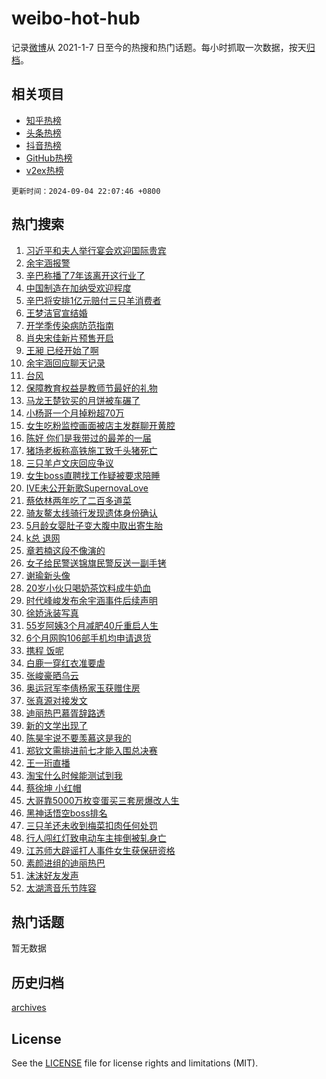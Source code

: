 # weibo-hot-hub

记录[微博](https://www.weibo.com)从 2021-1-7 日至今的热搜和热门话题。每小时抓取一次数据，按天[归档](archives)。

## 相关项目

- [知乎热榜](https://github.com/lonnyzhang423/zhihu-hot-hub)
- [头条热榜](https://github.com/lonnyzhang423/toutiao-hot-hub)
- [抖音热榜](https://github.com/lonnyzhang423/douyin-hot-hub)
- [GitHub热榜](https://github.com/lonnyzhang423/github-hot-hub)
- [v2ex热榜](https://github.com/lonnyzhang423/v2ex-hot-hub)


`更新时间：2024-09-04 22:07:46 +0800`

## 热门搜索

1. [习近平和夫人举行宴会欢迎国际贵宾](https://m.weibo.cn/search?containerid=100103type%3D1%26t%3D10%26q%3D%23%E4%B9%A0%E8%BF%91%E5%B9%B3%E5%92%8C%E5%A4%AB%E4%BA%BA%E4%B8%BE%E8%A1%8C%E5%AE%B4%E4%BC%9A%E6%AC%A2%E8%BF%8E%E5%9B%BD%E9%99%85%E8%B4%B5%E5%AE%BE%23&stream_entry_id=51&isnewpage=1&extparam=seat%3D1%26filter_type%3Drealtimehot%26stream_entry_id%3D51%26pos%3D0%26dgr%3D0%26cate%3D10103%26c_type%3D51%26q%3D%2523%25E4%25B9%25A0%25E8%25BF%2591%25E5%25B9%25B3%25E5%2592%258C%25E5%25A4%25AB%25E4%25BA%25BA%25E4%25B8%25BE%25E8%25A1%258C%25E5%25AE%25B4%25E4%25BC%259A%25E6%25AC%25A2%25E8%25BF%258E%25E5%259B%25BD%25E9%2599%2585%25E8%25B4%25B5%25E5%25AE%25BE%2523%26display_time%3D1725458865%26pre_seqid%3D17254588658120055284)
1. [余宇涵报警](https://m.weibo.cn/search?containerid=100103type%3D1%26t%3D10%26q%3D%E4%BD%99%E5%AE%87%E6%B6%B5%E6%8A%A5%E8%AD%A6&stream_entry_id=31&isnewpage=1&extparam=seat%3D1%26filter_type%3Drealtimehot%26c_type%3D31%26cate%3D5001%26realpos%3D1%26stream_entry_id%3D31%26band_rank%3D1%26dgr%3D0%26lcate%3D5001%26flag%3D16%26pos%3D0%26q%3D%25E4%25BD%2599%25E5%25AE%2587%25E6%25B6%25B5%25E6%258A%25A5%25E8%25AD%25A6%26display_time%3D1725458865%26pre_seqid%3D17254588658120055284)
1. [辛巴称播了7年该离开这行业了](https://m.weibo.cn/search?containerid=100103type%3D1%26t%3D10%26q%3D%23%E8%BE%9B%E5%B7%B4%E7%A7%B0%E6%92%AD%E4%BA%867%E5%B9%B4%E8%AF%A5%E7%A6%BB%E5%BC%80%E8%BF%99%E8%A1%8C%E4%B8%9A%E4%BA%86%23&stream_entry_id=31&isnewpage=1&extparam=seat%3D1%26filter_type%3Drealtimehot%26c_type%3D31%26cate%3D5001%26realpos%3D2%26stream_entry_id%3D31%26band_rank%3D2%26dgr%3D0%26lcate%3D5001%26flag%3D1%26pos%3D1%26q%3D%2523%25E8%25BE%259B%25E5%25B7%25B4%25E7%25A7%25B0%25E6%2592%25AD%25E4%25BA%25867%25E5%25B9%25B4%25E8%25AF%25A5%25E7%25A6%25BB%25E5%25BC%2580%25E8%25BF%2599%25E8%25A1%258C%25E4%25B8%259A%25E4%25BA%2586%2523%26display_time%3D1725458865%26pre_seqid%3D17254588658120055284)
1. [中国制造在加纳受欢迎程度](https://m.weibo.cn/search?containerid=100103type%3D1%26t%3D10%26q%3D%23%E4%B8%AD%E5%9B%BD%E5%88%B6%E9%80%A0%E5%9C%A8%E5%8A%A0%E7%BA%B3%E5%8F%97%E6%AC%A2%E8%BF%8E%E7%A8%8B%E5%BA%A6%23&stream_entry_id=31&isnewpage=1&extparam=seat%3D1%26filter_type%3Drealtimehot%26c_type%3D31%26cate%3D5001%26realpos%3D3%26stream_entry_id%3D31%26band_rank%3D3%26dgr%3D0%26lcate%3D5001%26flag%3D1%26pos%3D2%26q%3D%2523%25E4%25B8%25AD%25E5%259B%25BD%25E5%2588%25B6%25E9%2580%25A0%25E5%259C%25A8%25E5%258A%25A0%25E7%25BA%25B3%25E5%258F%2597%25E6%25AC%25A2%25E8%25BF%258E%25E7%25A8%258B%25E5%25BA%25A6%2523%26display_time%3D1725458865%26pre_seqid%3D17254588658120055284)
1. [辛巴将安排1亿元赔付三只羊消费者](https://m.weibo.cn/search?containerid=100103type%3D1%26t%3D10%26q%3D%23%E8%BE%9B%E5%B7%B4%E5%B0%86%E5%AE%89%E6%8E%921%E4%BA%BF%E5%85%83%E8%B5%94%E4%BB%98%E4%B8%89%E5%8F%AA%E7%BE%8A%E6%B6%88%E8%B4%B9%E8%80%85%23&stream_entry_id=31&isnewpage=1&extparam=seat%3D1%26filter_type%3Drealtimehot%26c_type%3D31%26cate%3D5001%26realpos%3D4%26stream_entry_id%3D31%26band_rank%3D4%26dgr%3D0%26lcate%3D5001%26flag%3D1%26pos%3D3%26q%3D%2523%25E8%25BE%259B%25E5%25B7%25B4%25E5%25B0%2586%25E5%25AE%2589%25E6%258E%25921%25E4%25BA%25BF%25E5%2585%2583%25E8%25B5%2594%25E4%25BB%2598%25E4%25B8%2589%25E5%258F%25AA%25E7%25BE%258A%25E6%25B6%2588%25E8%25B4%25B9%25E8%2580%2585%2523%26display_time%3D1725458865%26pre_seqid%3D17254588658120055284)
1. [王梦洁官宣结婚](https://m.weibo.cn/search?containerid=100103type%3D1%26t%3D10%26q%3D%23%E7%8E%8B%E6%A2%A6%E6%B4%81%E5%AE%98%E5%AE%A3%E7%BB%93%E5%A9%9A%23&stream_entry_id=31&isnewpage=1&extparam=seat%3D1%26filter_type%3Drealtimehot%26c_type%3D31%26cate%3D5001%26realpos%3D5%26stream_entry_id%3D31%26band_rank%3D5%26dgr%3D0%26lcate%3D5001%26flag%3D2%26pos%3D4%26q%3D%2523%25E7%258E%258B%25E6%25A2%25A6%25E6%25B4%2581%25E5%25AE%2598%25E5%25AE%25A3%25E7%25BB%2593%25E5%25A9%259A%2523%26display_time%3D1725458865%26pre_seqid%3D17254588658120055284)
1. [开学季传染病防范指南](https://m.weibo.cn/search?containerid=100103type%3D1%26t%3D10%26q%3D%23%E5%BC%80%E5%AD%A6%E5%AD%A3%E4%BC%A0%E6%9F%93%E7%97%85%E9%98%B2%E8%8C%83%E6%8C%87%E5%8D%97%23&stream_entry_id=31&isnewpage=1&extparam=seat%3D1%26filter_type%3Drealtimehot%26c_type%3D31%26cate%3D5001%26realpos%3D6%26stream_entry_id%3D31%26band_rank%3D6%26dgr%3D0%26lcate%3D5001%26flag%3D1%26pos%3D5%26q%3D%2523%25E5%25BC%2580%25E5%25AD%25A6%25E5%25AD%25A3%25E4%25BC%25A0%25E6%259F%2593%25E7%2597%2585%25E9%2598%25B2%25E8%258C%2583%25E6%258C%2587%25E5%258D%2597%2523%26display_time%3D1725458865%26pre_seqid%3D17254588658120055284)
1. [肖央宋佳新片预售开启](https://m.weibo.cn/search?containerid=100103type%3D1%26t%3D10%26q%3D%23%E8%82%96%E5%A4%AE%E5%AE%8B%E4%BD%B3%E6%96%B0%E7%89%87%E9%A2%84%E5%94%AE%E5%BC%80%E5%90%AF%23&stream_entry_id=31&isnewpage=1&extparam=seat%3D1%26filter_type%3Drealtimehot%26c_type%3D31%26cate%3D5001%26is_ad_pos%3D1%26topic_ad%3D1%26stream_entry_id%3D31%26band_rank%3D7%26pos%3D6%26lcate%3D5001%26adid%3D253191%26dgr%3D0%26q%3D%2523%25E8%2582%2596%25E5%25A4%25AE%25E5%25AE%258B%25E4%25BD%25B3%25E6%2596%25B0%25E7%2589%2587%25E9%25A2%2584%25E5%2594%25AE%25E5%25BC%2580%25E5%2590%25AF%2523%26display_time%3D1725458865%26pre_seqid%3D17254588658120055284)
1. [王昶 已经开始了啊](https://m.weibo.cn/search?containerid=100103type%3D1%26t%3D10%26q%3D%E7%8E%8B%E6%98%B6+%E5%B7%B2%E7%BB%8F%E5%BC%80%E5%A7%8B%E4%BA%86%E5%95%8A&stream_entry_id=31&isnewpage=1&extparam=seat%3D1%26filter_type%3Drealtimehot%26c_type%3D31%26cate%3D5001%26realpos%3D7%26stream_entry_id%3D31%26band_rank%3D7%26dgr%3D0%26lcate%3D5001%26flag%3D1%26pos%3D7%26q%3D%25E7%258E%258B%25E6%2598%25B6%2520%25E5%25B7%25B2%25E7%25BB%258F%25E5%25BC%2580%25E5%25A7%258B%25E4%25BA%2586%25E5%2595%258A%26display_time%3D1725458865%26pre_seqid%3D17254588658120055284)
1. [余宇涵回应聊天记录](https://m.weibo.cn/search?containerid=100103type%3D1%26t%3D10%26q%3D%23%E4%BD%99%E5%AE%87%E6%B6%B5%E5%9B%9E%E5%BA%94%E8%81%8A%E5%A4%A9%E8%AE%B0%E5%BD%95%23&stream_entry_id=31&isnewpage=1&extparam=seat%3D1%26filter_type%3Drealtimehot%26c_type%3D31%26cate%3D5001%26realpos%3D8%26stream_entry_id%3D31%26band_rank%3D8%26dgr%3D0%26lcate%3D5001%26flag%3D1%26pos%3D8%26q%3D%2523%25E4%25BD%2599%25E5%25AE%2587%25E6%25B6%25B5%25E5%259B%259E%25E5%25BA%2594%25E8%2581%258A%25E5%25A4%25A9%25E8%25AE%25B0%25E5%25BD%2595%2523%26display_time%3D1725458865%26pre_seqid%3D17254588658120055284)
1. [台风](https://m.weibo.cn/search?containerid=100103type%3D1%26t%3D10%26q%3D%E5%8F%B0%E9%A3%8E&stream_entry_id=31&isnewpage=1&extparam=seat%3D1%26filter_type%3Drealtimehot%26c_type%3D31%26cate%3D5001%26realpos%3D9%26stream_entry_id%3D31%26band_rank%3D9%26dgr%3D0%26lcate%3D5001%26flag%3D0%26pos%3D9%26q%3D%25E5%258F%25B0%25E9%25A3%258E%26display_time%3D1725458865%26pre_seqid%3D17254588658120055284)
1. [保障教育权益是教师节最好的礼物](https://m.weibo.cn/search?containerid=100103type%3D1%26t%3D10%26q%3D%23%E4%BF%9D%E9%9A%9C%E6%95%99%E8%82%B2%E6%9D%83%E7%9B%8A%E6%98%AF%E6%95%99%E5%B8%88%E8%8A%82%E6%9C%80%E5%A5%BD%E7%9A%84%E7%A4%BC%E7%89%A9%23&stream_entry_id=31&isnewpage=1&extparam=seat%3D1%26filter_type%3Drealtimehot%26c_type%3D31%26cate%3D5001%26realpos%3D10%26stream_entry_id%3D31%26band_rank%3D10%26dgr%3D0%26lcate%3D5001%26flag%3D1%26pos%3D10%26q%3D%2523%25E4%25BF%259D%25E9%259A%259C%25E6%2595%2599%25E8%2582%25B2%25E6%259D%2583%25E7%259B%258A%25E6%2598%25AF%25E6%2595%2599%25E5%25B8%2588%25E8%258A%2582%25E6%259C%2580%25E5%25A5%25BD%25E7%259A%2584%25E7%25A4%25BC%25E7%2589%25A9%2523%26display_time%3D1725458865%26pre_seqid%3D17254588658120055284)
1. [马龙王楚钦买的月饼被车碾了](https://m.weibo.cn/search?containerid=100103type%3D1%26t%3D10%26q%3D%23%E9%A9%AC%E9%BE%99%E7%8E%8B%E6%A5%9A%E9%92%A6%E4%B9%B0%E7%9A%84%E6%9C%88%E9%A5%BC%E8%A2%AB%E8%BD%A6%E7%A2%BE%E4%BA%86%23&stream_entry_id=31&isnewpage=1&extparam=seat%3D1%26filter_type%3Drealtimehot%26c_type%3D31%26cate%3D5001%26realpos%3D11%26stream_entry_id%3D31%26band_rank%3D11%26dgr%3D0%26lcate%3D5001%26flag%3D1%26pos%3D11%26q%3D%2523%25E9%25A9%25AC%25E9%25BE%2599%25E7%258E%258B%25E6%25A5%259A%25E9%2592%25A6%25E4%25B9%25B0%25E7%259A%2584%25E6%259C%2588%25E9%25A5%25BC%25E8%25A2%25AB%25E8%25BD%25A6%25E7%25A2%25BE%25E4%25BA%2586%2523%26display_time%3D1725458865%26pre_seqid%3D17254588658120055284)
1. [小杨哥一个月掉粉超70万](https://m.weibo.cn/search?containerid=100103type%3D1%26t%3D10%26q%3D%23%E5%B0%8F%E6%9D%A8%E5%93%A5%E4%B8%80%E4%B8%AA%E6%9C%88%E6%8E%89%E7%B2%89%E8%B6%8570%E4%B8%87%23&stream_entry_id=31&isnewpage=1&extparam=seat%3D1%26filter_type%3Drealtimehot%26c_type%3D31%26cate%3D5001%26realpos%3D12%26stream_entry_id%3D31%26band_rank%3D12%26dgr%3D0%26lcate%3D5001%26flag%3D2%26pos%3D12%26q%3D%2523%25E5%25B0%258F%25E6%259D%25A8%25E5%2593%25A5%25E4%25B8%2580%25E4%25B8%25AA%25E6%259C%2588%25E6%258E%2589%25E7%25B2%2589%25E8%25B6%258570%25E4%25B8%2587%2523%26display_time%3D1725458865%26pre_seqid%3D17254588658120055284)
1. [女生吃粉监控画面被店主发群聊开黄腔](https://m.weibo.cn/search?containerid=100103type%3D1%26t%3D10%26q%3D%23%E5%A5%B3%E7%94%9F%E5%90%83%E7%B2%89%E7%9B%91%E6%8E%A7%E7%94%BB%E9%9D%A2%E8%A2%AB%E5%BA%97%E4%B8%BB%E5%8F%91%E7%BE%A4%E8%81%8A%E5%BC%80%E9%BB%84%E8%85%94%23&stream_entry_id=31&isnewpage=1&extparam=seat%3D1%26filter_type%3Drealtimehot%26c_type%3D31%26cate%3D5001%26realpos%3D13%26stream_entry_id%3D31%26band_rank%3D13%26dgr%3D0%26lcate%3D5001%26flag%3D0%26pos%3D13%26q%3D%2523%25E5%25A5%25B3%25E7%2594%259F%25E5%2590%2583%25E7%25B2%2589%25E7%259B%2591%25E6%258E%25A7%25E7%2594%25BB%25E9%259D%25A2%25E8%25A2%25AB%25E5%25BA%2597%25E4%25B8%25BB%25E5%258F%2591%25E7%25BE%25A4%25E8%2581%258A%25E5%25BC%2580%25E9%25BB%2584%25E8%2585%2594%2523%26display_time%3D1725458865%26pre_seqid%3D17254588658120055284)
1. [陈好 你们是我带过的最差的一届](https://m.weibo.cn/search?containerid=100103type%3D1%26t%3D10%26q%3D%E9%99%88%E5%A5%BD+%E4%BD%A0%E4%BB%AC%E6%98%AF%E6%88%91%E5%B8%A6%E8%BF%87%E7%9A%84%E6%9C%80%E5%B7%AE%E7%9A%84%E4%B8%80%E5%B1%8A&stream_entry_id=31&isnewpage=1&extparam=seat%3D1%26filter_type%3Drealtimehot%26c_type%3D31%26cate%3D5001%26realpos%3D14%26stream_entry_id%3D31%26band_rank%3D14%26dgr%3D0%26lcate%3D5001%26flag%3D2%26pos%3D14%26q%3D%25E9%2599%2588%25E5%25A5%25BD%2520%25E4%25BD%25A0%25E4%25BB%25AC%25E6%2598%25AF%25E6%2588%2591%25E5%25B8%25A6%25E8%25BF%2587%25E7%259A%2584%25E6%259C%2580%25E5%25B7%25AE%25E7%259A%2584%25E4%25B8%2580%25E5%25B1%258A%26display_time%3D1725458865%26pre_seqid%3D17254588658120055284)
1. [猪场老板称高铁施工致千头猪死亡](https://m.weibo.cn/search?containerid=100103type%3D1%26t%3D10%26q%3D%23%E7%8C%AA%E5%9C%BA%E8%80%81%E6%9D%BF%E7%A7%B0%E9%AB%98%E9%93%81%E6%96%BD%E5%B7%A5%E8%87%B4%E5%8D%83%E5%A4%B4%E7%8C%AA%E6%AD%BB%E4%BA%A1%23&stream_entry_id=31&isnewpage=1&extparam=seat%3D1%26filter_type%3Drealtimehot%26c_type%3D31%26cate%3D5001%26realpos%3D15%26stream_entry_id%3D31%26band_rank%3D15%26dgr%3D0%26lcate%3D5001%26flag%3D1%26pos%3D15%26q%3D%2523%25E7%258C%25AA%25E5%259C%25BA%25E8%2580%2581%25E6%259D%25BF%25E7%25A7%25B0%25E9%25AB%2598%25E9%2593%2581%25E6%2596%25BD%25E5%25B7%25A5%25E8%2587%25B4%25E5%258D%2583%25E5%25A4%25B4%25E7%258C%25AA%25E6%25AD%25BB%25E4%25BA%25A1%2523%26display_time%3D1725458865%26pre_seqid%3D17254588658120055284)
1. [三只羊卢文庆回应争议](https://m.weibo.cn/search?containerid=100103type%3D1%26t%3D10%26q%3D%23%E4%B8%89%E5%8F%AA%E7%BE%8A%E5%8D%A2%E6%96%87%E5%BA%86%E5%9B%9E%E5%BA%94%E4%BA%89%E8%AE%AE%23&stream_entry_id=31&isnewpage=1&extparam=seat%3D1%26filter_type%3Drealtimehot%26c_type%3D31%26cate%3D5001%26realpos%3D16%26stream_entry_id%3D31%26band_rank%3D16%26dgr%3D0%26lcate%3D5001%26flag%3D1%26pos%3D16%26q%3D%2523%25E4%25B8%2589%25E5%258F%25AA%25E7%25BE%258A%25E5%258D%25A2%25E6%2596%2587%25E5%25BA%2586%25E5%259B%259E%25E5%25BA%2594%25E4%25BA%2589%25E8%25AE%25AE%2523%26display_time%3D1725458865%26pre_seqid%3D17254588658120055284)
1. [女生boss直聘找工作疑被要求陪睡](https://m.weibo.cn/search?containerid=100103type%3D1%26t%3D10%26q%3D%23%E5%A5%B3%E7%94%9Fboss%E7%9B%B4%E8%81%98%E6%89%BE%E5%B7%A5%E4%BD%9C%E7%96%91%E8%A2%AB%E8%A6%81%E6%B1%82%E9%99%AA%E7%9D%A1%23&stream_entry_id=31&isnewpage=1&extparam=seat%3D1%26filter_type%3Drealtimehot%26c_type%3D31%26cate%3D5001%26realpos%3D17%26stream_entry_id%3D31%26band_rank%3D17%26dgr%3D0%26lcate%3D5001%26flag%3D1%26pos%3D17%26q%3D%2523%25E5%25A5%25B3%25E7%2594%259Fboss%25E7%259B%25B4%25E8%2581%2598%25E6%2589%25BE%25E5%25B7%25A5%25E4%25BD%259C%25E7%2596%2591%25E8%25A2%25AB%25E8%25A6%2581%25E6%25B1%2582%25E9%2599%25AA%25E7%259D%25A1%2523%26display_time%3D1725458865%26pre_seqid%3D17254588658120055284)
1. [IVE未公开新歌SupernovaLove](https://m.weibo.cn/search?containerid=100103type%3D1%26t%3D10%26q%3DIVE%E6%9C%AA%E5%85%AC%E5%BC%80%E6%96%B0%E6%AD%8CSupernovaLove&stream_entry_id=31&isnewpage=1&extparam=seat%3D1%26filter_type%3Drealtimehot%26c_type%3D31%26cate%3D5001%26realpos%3D18%26stream_entry_id%3D31%26band_rank%3D18%26dgr%3D0%26lcate%3D5001%26flag%3D1%26pos%3D18%26q%3DIVE%25E6%259C%25AA%25E5%2585%25AC%25E5%25BC%2580%25E6%2596%25B0%25E6%25AD%258CSupernovaLove%26display_time%3D1725458865%26pre_seqid%3D17254588658120055284)
1. [蔡依林两年吃了二百多道菜](https://m.weibo.cn/search?containerid=100103type%3D1%26t%3D10%26q%3D%23%E8%94%A1%E4%BE%9D%E6%9E%97%E4%B8%A4%E5%B9%B4%E5%90%83%E4%BA%86%E4%BA%8C%E7%99%BE%E5%A4%9A%E9%81%93%E8%8F%9C%23&stream_entry_id=31&isnewpage=1&extparam=seat%3D1%26filter_type%3Drealtimehot%26c_type%3D31%26cate%3D5001%26realpos%3D19%26stream_entry_id%3D31%26band_rank%3D19%26dgr%3D0%26lcate%3D5001%26flag%3D0%26pos%3D19%26q%3D%2523%25E8%2594%25A1%25E4%25BE%259D%25E6%259E%2597%25E4%25B8%25A4%25E5%25B9%25B4%25E5%2590%2583%25E4%25BA%2586%25E4%25BA%258C%25E7%2599%25BE%25E5%25A4%259A%25E9%2581%2593%25E8%258F%259C%2523%26display_time%3D1725458865%26pre_seqid%3D17254588658120055284)
1. [骑友鳌太线骑行发现遗体身份确认](https://m.weibo.cn/search?containerid=100103type%3D1%26t%3D10%26q%3D%23%E9%AA%91%E5%8F%8B%E9%B3%8C%E5%A4%AA%E7%BA%BF%E9%AA%91%E8%A1%8C%E5%8F%91%E7%8E%B0%E9%81%97%E4%BD%93%E8%BA%AB%E4%BB%BD%E7%A1%AE%E8%AE%A4%23&stream_entry_id=31&isnewpage=1&extparam=seat%3D1%26filter_type%3Drealtimehot%26c_type%3D31%26cate%3D5001%26realpos%3D20%26stream_entry_id%3D31%26band_rank%3D20%26dgr%3D0%26lcate%3D5001%26flag%3D1%26pos%3D20%26q%3D%2523%25E9%25AA%2591%25E5%258F%258B%25E9%25B3%258C%25E5%25A4%25AA%25E7%25BA%25BF%25E9%25AA%2591%25E8%25A1%258C%25E5%258F%2591%25E7%258E%25B0%25E9%2581%2597%25E4%25BD%2593%25E8%25BA%25AB%25E4%25BB%25BD%25E7%25A1%25AE%25E8%25AE%25A4%2523%26display_time%3D1725458865%26pre_seqid%3D17254588658120055284)
1. [5月龄女婴肚子变大腹中取出寄生胎](https://m.weibo.cn/search?containerid=100103type%3D1%26t%3D10%26q%3D%235%E6%9C%88%E9%BE%84%E5%A5%B3%E5%A9%B4%E8%82%9A%E5%AD%90%E5%8F%98%E5%A4%A7%E8%85%B9%E4%B8%AD%E5%8F%96%E5%87%BA%E5%AF%84%E7%94%9F%E8%83%8E%23&stream_entry_id=31&isnewpage=1&extparam=seat%3D1%26filter_type%3Drealtimehot%26c_type%3D31%26cate%3D5001%26realpos%3D21%26stream_entry_id%3D31%26band_rank%3D21%26dgr%3D0%26lcate%3D5001%26flag%3D2%26pos%3D21%26q%3D%25235%25E6%259C%2588%25E9%25BE%2584%25E5%25A5%25B3%25E5%25A9%25B4%25E8%2582%259A%25E5%25AD%2590%25E5%258F%2598%25E5%25A4%25A7%25E8%2585%25B9%25E4%25B8%25AD%25E5%258F%2596%25E5%2587%25BA%25E5%25AF%2584%25E7%2594%259F%25E8%2583%258E%2523%26display_time%3D1725458865%26pre_seqid%3D17254588658120055284)
1. [k总 退网](https://m.weibo.cn/search?containerid=100103type%3D1%26t%3D10%26q%3Dk%E6%80%BB+%E9%80%80%E7%BD%91&stream_entry_id=31&isnewpage=1&extparam=seat%3D1%26filter_type%3Drealtimehot%26c_type%3D31%26cate%3D5001%26realpos%3D22%26stream_entry_id%3D31%26band_rank%3D22%26dgr%3D0%26lcate%3D5001%26flag%3D2%26pos%3D22%26q%3Dk%25E6%2580%25BB%2520%25E9%2580%2580%25E7%25BD%2591%26display_time%3D1725458865%26pre_seqid%3D17254588658120055284)
1. [章若楠这段不像演的](https://m.weibo.cn/search?containerid=100103type%3D1%26t%3D10%26q%3D%E7%AB%A0%E8%8B%A5%E6%A5%A0%E8%BF%99%E6%AE%B5%E4%B8%8D%E5%83%8F%E6%BC%94%E7%9A%84&stream_entry_id=31&isnewpage=1&extparam=seat%3D1%26filter_type%3Drealtimehot%26c_type%3D31%26cate%3D5001%26realpos%3D23%26stream_entry_id%3D31%26band_rank%3D23%26dgr%3D0%26lcate%3D5001%26flag%3D0%26pos%3D23%26q%3D%25E7%25AB%25A0%25E8%258B%25A5%25E6%25A5%25A0%25E8%25BF%2599%25E6%25AE%25B5%25E4%25B8%258D%25E5%2583%258F%25E6%25BC%2594%25E7%259A%2584%26display_time%3D1725458865%26pre_seqid%3D17254588658120055284)
1. [女子给民警送锦旗民警反送一副手铐](https://m.weibo.cn/search?containerid=100103type%3D1%26t%3D10%26q%3D%23%E5%A5%B3%E5%AD%90%E7%BB%99%E6%B0%91%E8%AD%A6%E9%80%81%E9%94%A6%E6%97%97%E6%B0%91%E8%AD%A6%E5%8F%8D%E9%80%81%E4%B8%80%E5%89%AF%E6%89%8B%E9%93%90%23&stream_entry_id=31&isnewpage=1&extparam=seat%3D1%26filter_type%3Drealtimehot%26c_type%3D31%26cate%3D5001%26realpos%3D24%26stream_entry_id%3D31%26band_rank%3D24%26dgr%3D0%26lcate%3D5001%26flag%3D0%26pos%3D24%26q%3D%2523%25E5%25A5%25B3%25E5%25AD%2590%25E7%25BB%2599%25E6%25B0%2591%25E8%25AD%25A6%25E9%2580%2581%25E9%2594%25A6%25E6%2597%2597%25E6%25B0%2591%25E8%25AD%25A6%25E5%258F%258D%25E9%2580%2581%25E4%25B8%2580%25E5%2589%25AF%25E6%2589%258B%25E9%2593%2590%2523%26display_time%3D1725458865%26pre_seqid%3D17254588658120055284)
1. [谢瑜新头像](https://m.weibo.cn/search?containerid=100103type%3D1%26t%3D10%26q%3D%23%E8%B0%A2%E7%91%9C%E6%96%B0%E5%A4%B4%E5%83%8F%23&stream_entry_id=31&isnewpage=1&extparam=seat%3D1%26filter_type%3Drealtimehot%26c_type%3D31%26cate%3D5001%26realpos%3D25%26stream_entry_id%3D31%26band_rank%3D25%26dgr%3D0%26lcate%3D5001%26flag%3D1%26pos%3D25%26q%3D%2523%25E8%25B0%25A2%25E7%2591%259C%25E6%2596%25B0%25E5%25A4%25B4%25E5%2583%258F%2523%26display_time%3D1725458865%26pre_seqid%3D17254588658120055284)
1. [20岁小伙只喝奶茶饮料成牛奶血](https://m.weibo.cn/search?containerid=100103type%3D1%26t%3D10%26q%3D%2320%E5%B2%81%E5%B0%8F%E4%BC%99%E5%8F%AA%E5%96%9D%E5%A5%B6%E8%8C%B6%E9%A5%AE%E6%96%99%E6%88%90%E7%89%9B%E5%A5%B6%E8%A1%80%23&stream_entry_id=31&isnewpage=1&extparam=seat%3D1%26filter_type%3Drealtimehot%26c_type%3D31%26cate%3D5001%26realpos%3D26%26stream_entry_id%3D31%26band_rank%3D26%26dgr%3D0%26lcate%3D5001%26flag%3D0%26pos%3D26%26q%3D%252320%25E5%25B2%2581%25E5%25B0%258F%25E4%25BC%2599%25E5%258F%25AA%25E5%2596%259D%25E5%25A5%25B6%25E8%258C%25B6%25E9%25A5%25AE%25E6%2596%2599%25E6%2588%2590%25E7%2589%259B%25E5%25A5%25B6%25E8%25A1%2580%2523%26display_time%3D1725458865%26pre_seqid%3D17254588658120055284)
1. [时代峰峻发布余宇涵事件后续声明](https://m.weibo.cn/search?containerid=100103type%3D1%26t%3D10%26q%3D%23%E6%97%B6%E4%BB%A3%E5%B3%B0%E5%B3%BB%E5%8F%91%E5%B8%83%E4%BD%99%E5%AE%87%E6%B6%B5%E4%BA%8B%E4%BB%B6%E5%90%8E%E7%BB%AD%E5%A3%B0%E6%98%8E%23&stream_entry_id=31&isnewpage=1&extparam=seat%3D1%26filter_type%3Drealtimehot%26c_type%3D31%26cate%3D5001%26realpos%3D27%26stream_entry_id%3D31%26band_rank%3D27%26dgr%3D0%26lcate%3D5001%26flag%3D0%26pos%3D27%26q%3D%2523%25E6%2597%25B6%25E4%25BB%25A3%25E5%25B3%25B0%25E5%25B3%25BB%25E5%258F%2591%25E5%25B8%2583%25E4%25BD%2599%25E5%25AE%2587%25E6%25B6%25B5%25E4%25BA%258B%25E4%25BB%25B6%25E5%2590%258E%25E7%25BB%25AD%25E5%25A3%25B0%25E6%2598%258E%2523%26display_time%3D1725458865%26pre_seqid%3D17254588658120055284)
1. [徐娇泳装写真](https://m.weibo.cn/search?containerid=100103type%3D1%26t%3D10%26q%3D%23%E5%BE%90%E5%A8%87%E6%B3%B3%E8%A3%85%E5%86%99%E7%9C%9F%23&stream_entry_id=31&isnewpage=1&extparam=seat%3D1%26filter_type%3Drealtimehot%26c_type%3D31%26cate%3D5001%26realpos%3D28%26stream_entry_id%3D31%26band_rank%3D28%26dgr%3D0%26lcate%3D5001%26flag%3D0%26pos%3D28%26q%3D%2523%25E5%25BE%2590%25E5%25A8%2587%25E6%25B3%25B3%25E8%25A3%2585%25E5%2586%2599%25E7%259C%259F%2523%26display_time%3D1725458865%26pre_seqid%3D17254588658120055284)
1. [55岁阿姨3个月减肥40斤重启人生](https://m.weibo.cn/search?containerid=100103type%3D1%26t%3D10%26q%3D%2355%E5%B2%81%E9%98%BF%E5%A7%A83%E4%B8%AA%E6%9C%88%E5%87%8F%E8%82%A540%E6%96%A4%E9%87%8D%E5%90%AF%E4%BA%BA%E7%94%9F%23&stream_entry_id=31&isnewpage=1&extparam=seat%3D1%26filter_type%3Drealtimehot%26c_type%3D31%26cate%3D5001%26realpos%3D29%26stream_entry_id%3D31%26band_rank%3D29%26dgr%3D0%26lcate%3D5001%26flag%3D32768%26pos%3D29%26q%3D%252355%25E5%25B2%2581%25E9%2598%25BF%25E5%25A7%25A83%25E4%25B8%25AA%25E6%259C%2588%25E5%2587%258F%25E8%2582%25A540%25E6%2596%25A4%25E9%2587%258D%25E5%2590%25AF%25E4%25BA%25BA%25E7%2594%259F%2523%26display_time%3D1725458865%26pre_seqid%3D17254588658120055284)
1. [6个月网购106部手机均申请退货](https://m.weibo.cn/search?containerid=100103type%3D1%26t%3D10%26q%3D%236%E4%B8%AA%E6%9C%88%E7%BD%91%E8%B4%AD106%E9%83%A8%E6%89%8B%E6%9C%BA%E5%9D%87%E7%94%B3%E8%AF%B7%E9%80%80%E8%B4%A7%23&stream_entry_id=31&isnewpage=1&extparam=seat%3D1%26filter_type%3Drealtimehot%26c_type%3D31%26cate%3D5001%26realpos%3D30%26stream_entry_id%3D31%26band_rank%3D30%26dgr%3D0%26lcate%3D5001%26flag%3D0%26pos%3D30%26q%3D%25236%25E4%25B8%25AA%25E6%259C%2588%25E7%25BD%2591%25E8%25B4%25AD106%25E9%2583%25A8%25E6%2589%258B%25E6%259C%25BA%25E5%259D%2587%25E7%2594%25B3%25E8%25AF%25B7%25E9%2580%2580%25E8%25B4%25A7%2523%26display_time%3D1725458865%26pre_seqid%3D17254588658120055284)
1. [携程 饭呢](https://m.weibo.cn/search?containerid=100103type%3D1%26t%3D10%26q%3D%E6%90%BA%E7%A8%8B+%E9%A5%AD%E5%91%A2&stream_entry_id=31&isnewpage=1&extparam=seat%3D1%26filter_type%3Drealtimehot%26c_type%3D31%26cate%3D5001%26realpos%3D31%26stream_entry_id%3D31%26band_rank%3D31%26dgr%3D0%26lcate%3D5001%26flag%3D1%26pos%3D31%26q%3D%25E6%2590%25BA%25E7%25A8%258B%2520%25E9%25A5%25AD%25E5%2591%25A2%26display_time%3D1725458865%26pre_seqid%3D17254588658120055284)
1. [白鹿一穿红衣准要虐](https://m.weibo.cn/search?containerid=100103type%3D1%26t%3D10%26q%3D%23%E7%99%BD%E9%B9%BF%E4%B8%80%E7%A9%BF%E7%BA%A2%E8%A1%A3%E5%87%86%E8%A6%81%E8%99%90%23&stream_entry_id=31&isnewpage=1&extparam=seat%3D1%26filter_type%3Drealtimehot%26c_type%3D31%26cate%3D5001%26realpos%3D32%26stream_entry_id%3D31%26band_rank%3D32%26dgr%3D0%26lcate%3D5001%26flag%3D1%26pos%3D32%26q%3D%2523%25E7%2599%25BD%25E9%25B9%25BF%25E4%25B8%2580%25E7%25A9%25BF%25E7%25BA%25A2%25E8%25A1%25A3%25E5%2587%2586%25E8%25A6%2581%25E8%2599%2590%2523%26display_time%3D1725458865%26pre_seqid%3D17254588658120055284)
1. [张峻豪晒乌云](https://m.weibo.cn/search?containerid=100103type%3D1%26t%3D10%26q%3D%23%E5%BC%A0%E5%B3%BB%E8%B1%AA%E6%99%92%E4%B9%8C%E4%BA%91%23&stream_entry_id=31&isnewpage=1&extparam=seat%3D1%26filter_type%3Drealtimehot%26c_type%3D31%26cate%3D5001%26realpos%3D33%26stream_entry_id%3D31%26band_rank%3D33%26dgr%3D0%26lcate%3D5001%26flag%3D1%26pos%3D33%26q%3D%2523%25E5%25BC%25A0%25E5%25B3%25BB%25E8%25B1%25AA%25E6%2599%2592%25E4%25B9%258C%25E4%25BA%2591%2523%26display_time%3D1725458865%26pre_seqid%3D17254588658120055284)
1. [奥运冠军李倩杨家玉获赠住房](https://m.weibo.cn/search?containerid=100103type%3D1%26t%3D10%26q%3D%23%E5%A5%A5%E8%BF%90%E5%86%A0%E5%86%9B%E6%9D%8E%E5%80%A9%E6%9D%A8%E5%AE%B6%E7%8E%89%E8%8E%B7%E8%B5%A0%E4%BD%8F%E6%88%BF%23&stream_entry_id=31&isnewpage=1&extparam=seat%3D1%26filter_type%3Drealtimehot%26c_type%3D31%26cate%3D5001%26realpos%3D34%26stream_entry_id%3D31%26band_rank%3D34%26dgr%3D0%26lcate%3D5001%26flag%3D1%26pos%3D34%26q%3D%2523%25E5%25A5%25A5%25E8%25BF%2590%25E5%2586%25A0%25E5%2586%259B%25E6%259D%258E%25E5%2580%25A9%25E6%259D%25A8%25E5%25AE%25B6%25E7%258E%2589%25E8%258E%25B7%25E8%25B5%25A0%25E4%25BD%258F%25E6%2588%25BF%2523%26display_time%3D1725458865%26pre_seqid%3D17254588658120055284)
1. [张真源对接发文](https://m.weibo.cn/search?containerid=100103type%3D1%26t%3D10%26q%3D%23%E5%BC%A0%E7%9C%9F%E6%BA%90%E5%AF%B9%E6%8E%A5%E5%8F%91%E6%96%87%23&stream_entry_id=31&isnewpage=1&extparam=seat%3D1%26filter_type%3Drealtimehot%26c_type%3D31%26cate%3D5001%26realpos%3D35%26stream_entry_id%3D31%26band_rank%3D35%26dgr%3D0%26lcate%3D5001%26flag%3D1%26pos%3D35%26q%3D%2523%25E5%25BC%25A0%25E7%259C%259F%25E6%25BA%2590%25E5%25AF%25B9%25E6%258E%25A5%25E5%258F%2591%25E6%2596%2587%2523%26display_time%3D1725458865%26pre_seqid%3D17254588658120055284)
1. [迪丽热巴慕胥辞路透](https://m.weibo.cn/search?containerid=100103type%3D1%26t%3D10%26q%3D%23%E8%BF%AA%E4%B8%BD%E7%83%AD%E5%B7%B4%E6%85%95%E8%83%A5%E8%BE%9E%E8%B7%AF%E9%80%8F%23&stream_entry_id=31&isnewpage=1&extparam=seat%3D1%26filter_type%3Drealtimehot%26c_type%3D31%26cate%3D5001%26realpos%3D36%26stream_entry_id%3D31%26band_rank%3D36%26dgr%3D0%26lcate%3D5001%26flag%3D0%26pos%3D36%26q%3D%2523%25E8%25BF%25AA%25E4%25B8%25BD%25E7%2583%25AD%25E5%25B7%25B4%25E6%2585%2595%25E8%2583%25A5%25E8%25BE%259E%25E8%25B7%25AF%25E9%2580%258F%2523%26display_time%3D1725458865%26pre_seqid%3D17254588658120055284)
1. [新的文学出现了](https://m.weibo.cn/search?containerid=100103type%3D1%26t%3D10%26q%3D%23%E6%96%B0%E7%9A%84%E6%96%87%E5%AD%A6%E5%87%BA%E7%8E%B0%E4%BA%86%23&stream_entry_id=31&isnewpage=1&extparam=seat%3D1%26filter_type%3Drealtimehot%26c_type%3D31%26cate%3D5001%26realpos%3D37%26stream_entry_id%3D31%26band_rank%3D37%26dgr%3D0%26lcate%3D5001%26flag%3D1%26pos%3D37%26q%3D%2523%25E6%2596%25B0%25E7%259A%2584%25E6%2596%2587%25E5%25AD%25A6%25E5%2587%25BA%25E7%258E%25B0%25E4%25BA%2586%2523%26display_time%3D1725458865%26pre_seqid%3D17254588658120055284)
1. [陈昊宇说不要羡慕这是我的](https://m.weibo.cn/search?containerid=100103type%3D1%26t%3D10%26q%3D%E9%99%88%E6%98%8A%E5%AE%87%E8%AF%B4%E4%B8%8D%E8%A6%81%E7%BE%A1%E6%85%95%E8%BF%99%E6%98%AF%E6%88%91%E7%9A%84&stream_entry_id=31&isnewpage=1&extparam=seat%3D1%26filter_type%3Drealtimehot%26c_type%3D31%26cate%3D5001%26realpos%3D38%26stream_entry_id%3D31%26band_rank%3D38%26dgr%3D0%26lcate%3D5001%26flag%3D1%26pos%3D38%26q%3D%25E9%2599%2588%25E6%2598%258A%25E5%25AE%2587%25E8%25AF%25B4%25E4%25B8%258D%25E8%25A6%2581%25E7%25BE%25A1%25E6%2585%2595%25E8%25BF%2599%25E6%2598%25AF%25E6%2588%2591%25E7%259A%2584%26display_time%3D1725458865%26pre_seqid%3D17254588658120055284)
1. [郑钦文需排进前七才能入围总决赛](https://m.weibo.cn/search?containerid=100103type%3D1%26t%3D10%26q%3D%23%E9%83%91%E9%92%A6%E6%96%87%E9%9C%80%E6%8E%92%E8%BF%9B%E5%89%8D%E4%B8%83%E6%89%8D%E8%83%BD%E5%85%A5%E5%9B%B4%E6%80%BB%E5%86%B3%E8%B5%9B%23&stream_entry_id=31&isnewpage=1&extparam=seat%3D1%26filter_type%3Drealtimehot%26c_type%3D31%26cate%3D5001%26realpos%3D39%26stream_entry_id%3D31%26band_rank%3D39%26dgr%3D0%26lcate%3D5001%26flag%3D1%26pos%3D39%26q%3D%2523%25E9%2583%2591%25E9%2592%25A6%25E6%2596%2587%25E9%259C%2580%25E6%258E%2592%25E8%25BF%259B%25E5%2589%258D%25E4%25B8%2583%25E6%2589%258D%25E8%2583%25BD%25E5%2585%25A5%25E5%259B%25B4%25E6%2580%25BB%25E5%2586%25B3%25E8%25B5%259B%2523%26display_time%3D1725458865%26pre_seqid%3D17254588658120055284)
1. [王一珩直播](https://m.weibo.cn/search?containerid=100103type%3D1%26t%3D10%26q%3D%E7%8E%8B%E4%B8%80%E7%8F%A9%E7%9B%B4%E6%92%AD&stream_entry_id=31&isnewpage=1&extparam=seat%3D1%26filter_type%3Drealtimehot%26c_type%3D31%26cate%3D5001%26realpos%3D40%26stream_entry_id%3D31%26band_rank%3D40%26dgr%3D0%26lcate%3D5001%26flag%3D1%26pos%3D40%26q%3D%25E7%258E%258B%25E4%25B8%2580%25E7%258F%25A9%25E7%259B%25B4%25E6%2592%25AD%26display_time%3D1725458865%26pre_seqid%3D17254588658120055284)
1. [淘宝什么时候能测试到我](https://m.weibo.cn/search?containerid=100103type%3D1%26t%3D10%26q%3D%23%E6%B7%98%E5%AE%9D%E4%BB%80%E4%B9%88%E6%97%B6%E5%80%99%E8%83%BD%E6%B5%8B%E8%AF%95%E5%88%B0%E6%88%91%23&stream_entry_id=31&isnewpage=1&extparam=seat%3D1%26filter_type%3Drealtimehot%26c_type%3D31%26cate%3D5001%26realpos%3D41%26band_rank%3D41%26stream_entry_id%3D31%26pos%3D41%26adid%3D253341%26lcate%3D5001%26flag%3D0%26dgr%3D0%26q%3D%2523%25E6%25B7%2598%25E5%25AE%259D%25E4%25BB%2580%25E4%25B9%2588%25E6%2597%25B6%25E5%2580%2599%25E8%2583%25BD%25E6%25B5%258B%25E8%25AF%2595%25E5%2588%25B0%25E6%2588%2591%2523%26display_time%3D1725458865%26pre_seqid%3D17254588658120055284)
1. [蔡徐坤 小红帽](https://m.weibo.cn/search?containerid=100103type%3D1%26t%3D10%26q%3D%E8%94%A1%E5%BE%90%E5%9D%A4+%E5%B0%8F%E7%BA%A2%E5%B8%BD&stream_entry_id=31&isnewpage=1&extparam=seat%3D1%26filter_type%3Drealtimehot%26c_type%3D31%26cate%3D5001%26realpos%3D42%26stream_entry_id%3D31%26band_rank%3D42%26dgr%3D0%26lcate%3D5001%26flag%3D0%26pos%3D42%26q%3D%25E8%2594%25A1%25E5%25BE%2590%25E5%259D%25A4%2520%25E5%25B0%258F%25E7%25BA%25A2%25E5%25B8%25BD%26display_time%3D1725458865%26pre_seqid%3D17254588658120055284)
1. [大哥靠5000万枚变蛋买三套房爆改人生](https://m.weibo.cn/search?containerid=100103type%3D1%26t%3D10%26q%3D%23%E5%A4%A7%E5%93%A5%E9%9D%A05000%E4%B8%87%E6%9E%9A%E5%8F%98%E8%9B%8B%E4%B9%B0%E4%B8%89%E5%A5%97%E6%88%BF%E7%88%86%E6%94%B9%E4%BA%BA%E7%94%9F%23&stream_entry_id=31&isnewpage=1&extparam=seat%3D1%26filter_type%3Drealtimehot%26c_type%3D31%26cate%3D5001%26realpos%3D43%26stream_entry_id%3D31%26band_rank%3D43%26dgr%3D0%26lcate%3D5001%26flag%3D32768%26pos%3D43%26q%3D%2523%25E5%25A4%25A7%25E5%2593%25A5%25E9%259D%25A05000%25E4%25B8%2587%25E6%259E%259A%25E5%258F%2598%25E8%259B%258B%25E4%25B9%25B0%25E4%25B8%2589%25E5%25A5%2597%25E6%2588%25BF%25E7%2588%2586%25E6%2594%25B9%25E4%25BA%25BA%25E7%2594%259F%2523%26display_time%3D1725458865%26pre_seqid%3D17254588658120055284)
1. [黑神话悟空boss排名](https://m.weibo.cn/search?containerid=100103type%3D1%26t%3D10%26q%3D%23%E9%BB%91%E7%A5%9E%E8%AF%9D%E6%82%9F%E7%A9%BAboss%E6%8E%92%E5%90%8D%23&stream_entry_id=31&isnewpage=1&extparam=seat%3D1%26filter_type%3Drealtimehot%26c_type%3D31%26cate%3D5001%26realpos%3D44%26stream_entry_id%3D31%26band_rank%3D44%26dgr%3D0%26lcate%3D5001%26flag%3D1%26pos%3D44%26q%3D%2523%25E9%25BB%2591%25E7%25A5%259E%25E8%25AF%259D%25E6%2582%259F%25E7%25A9%25BAboss%25E6%258E%2592%25E5%2590%258D%2523%26display_time%3D1725458865%26pre_seqid%3D17254588658120055284)
1. [三只羊还未收到梅菜扣肉任何处罚](https://m.weibo.cn/search?containerid=100103type%3D1%26t%3D10%26q%3D%23%E4%B8%89%E5%8F%AA%E7%BE%8A%E8%BF%98%E6%9C%AA%E6%94%B6%E5%88%B0%E6%A2%85%E8%8F%9C%E6%89%A3%E8%82%89%E4%BB%BB%E4%BD%95%E5%A4%84%E7%BD%9A%23&stream_entry_id=31&isnewpage=1&extparam=seat%3D1%26filter_type%3Drealtimehot%26c_type%3D31%26cate%3D5001%26realpos%3D45%26stream_entry_id%3D31%26band_rank%3D45%26dgr%3D0%26lcate%3D5001%26flag%3D1%26pos%3D45%26q%3D%2523%25E4%25B8%2589%25E5%258F%25AA%25E7%25BE%258A%25E8%25BF%2598%25E6%259C%25AA%25E6%2594%25B6%25E5%2588%25B0%25E6%25A2%2585%25E8%258F%259C%25E6%2589%25A3%25E8%2582%2589%25E4%25BB%25BB%25E4%25BD%2595%25E5%25A4%2584%25E7%25BD%259A%2523%26display_time%3D1725458865%26pre_seqid%3D17254588658120055284)
1. [行人闯红灯致电动车主摔倒被轧身亡](https://m.weibo.cn/search?containerid=100103type%3D1%26t%3D10%26q%3D%23%E8%A1%8C%E4%BA%BA%E9%97%AF%E7%BA%A2%E7%81%AF%E8%87%B4%E7%94%B5%E5%8A%A8%E8%BD%A6%E4%B8%BB%E6%91%94%E5%80%92%E8%A2%AB%E8%BD%A7%E8%BA%AB%E4%BA%A1%23&stream_entry_id=31&isnewpage=1&extparam=seat%3D1%26filter_type%3Drealtimehot%26c_type%3D31%26cate%3D5001%26realpos%3D46%26stream_entry_id%3D31%26band_rank%3D46%26dgr%3D0%26lcate%3D5001%26flag%3D0%26pos%3D46%26q%3D%2523%25E8%25A1%258C%25E4%25BA%25BA%25E9%2597%25AF%25E7%25BA%25A2%25E7%2581%25AF%25E8%2587%25B4%25E7%2594%25B5%25E5%258A%25A8%25E8%25BD%25A6%25E4%25B8%25BB%25E6%2591%2594%25E5%2580%2592%25E8%25A2%25AB%25E8%25BD%25A7%25E8%25BA%25AB%25E4%25BA%25A1%2523%26display_time%3D1725458865%26pre_seqid%3D17254588658120055284)
1. [江苏师大辟谣打人事件女生获保研资格](https://m.weibo.cn/search?containerid=100103type%3D1%26t%3D10%26q%3D%23%E6%B1%9F%E8%8B%8F%E5%B8%88%E5%A4%A7%E8%BE%9F%E8%B0%A3%E6%89%93%E4%BA%BA%E4%BA%8B%E4%BB%B6%E5%A5%B3%E7%94%9F%E8%8E%B7%E4%BF%9D%E7%A0%94%E8%B5%84%E6%A0%BC%23&stream_entry_id=31&isnewpage=1&extparam=seat%3D1%26filter_type%3Drealtimehot%26c_type%3D31%26cate%3D5001%26realpos%3D47%26stream_entry_id%3D31%26band_rank%3D47%26dgr%3D0%26lcate%3D5001%26flag%3D1%26pos%3D47%26q%3D%2523%25E6%25B1%259F%25E8%258B%258F%25E5%25B8%2588%25E5%25A4%25A7%25E8%25BE%259F%25E8%25B0%25A3%25E6%2589%2593%25E4%25BA%25BA%25E4%25BA%258B%25E4%25BB%25B6%25E5%25A5%25B3%25E7%2594%259F%25E8%258E%25B7%25E4%25BF%259D%25E7%25A0%2594%25E8%25B5%2584%25E6%25A0%25BC%2523%26display_time%3D1725458865%26pre_seqid%3D17254588658120055284)
1. [素颜进组的迪丽热巴](https://m.weibo.cn/search?containerid=100103type%3D1%26t%3D10%26q%3D%23%E7%B4%A0%E9%A2%9C%E8%BF%9B%E7%BB%84%E7%9A%84%E8%BF%AA%E4%B8%BD%E7%83%AD%E5%B7%B4%23&stream_entry_id=31&isnewpage=1&extparam=seat%3D1%26filter_type%3Drealtimehot%26c_type%3D31%26cate%3D5001%26realpos%3D48%26stream_entry_id%3D31%26band_rank%3D48%26dgr%3D0%26lcate%3D5001%26flag%3D0%26pos%3D48%26q%3D%2523%25E7%25B4%25A0%25E9%25A2%259C%25E8%25BF%259B%25E7%25BB%2584%25E7%259A%2584%25E8%25BF%25AA%25E4%25B8%25BD%25E7%2583%25AD%25E5%25B7%25B4%2523%26display_time%3D1725458865%26pre_seqid%3D17254588658120055284)
1. [沫沫好友发声](https://m.weibo.cn/search?containerid=100103type%3D1%26t%3D10%26q%3D%23%E6%B2%AB%E6%B2%AB%E5%A5%BD%E5%8F%8B%E5%8F%91%E5%A3%B0%23&stream_entry_id=31&isnewpage=1&extparam=seat%3D1%26filter_type%3Drealtimehot%26c_type%3D31%26cate%3D5001%26realpos%3D49%26stream_entry_id%3D31%26band_rank%3D49%26dgr%3D0%26lcate%3D5001%26flag%3D0%26pos%3D49%26q%3D%2523%25E6%25B2%25AB%25E6%25B2%25AB%25E5%25A5%25BD%25E5%258F%258B%25E5%258F%2591%25E5%25A3%25B0%2523%26display_time%3D1725458865%26pre_seqid%3D17254588658120055284)
1. [太湖湾音乐节阵容](https://m.weibo.cn/search?containerid=100103type%3D1%26t%3D10%26q%3D%E5%A4%AA%E6%B9%96%E6%B9%BE%E9%9F%B3%E4%B9%90%E8%8A%82%E9%98%B5%E5%AE%B9&stream_entry_id=31&isnewpage=1&extparam=seat%3D1%26filter_type%3Drealtimehot%26c_type%3D31%26cate%3D5001%26realpos%3D50%26stream_entry_id%3D31%26band_rank%3D50%26dgr%3D0%26lcate%3D5001%26flag%3D1%26pos%3D50%26q%3D%25E5%25A4%25AA%25E6%25B9%2596%25E6%25B9%25BE%25E9%259F%25B3%25E4%25B9%2590%25E8%258A%2582%25E9%2598%25B5%25E5%25AE%25B9%26display_time%3D1725458865%26pre_seqid%3D17254588658120055284)

## 热门话题

暂无数据

## 历史归档

[archives](archives)

## License

See the [LICENSE](LICENSE) file for license rights and limitations (MIT).
